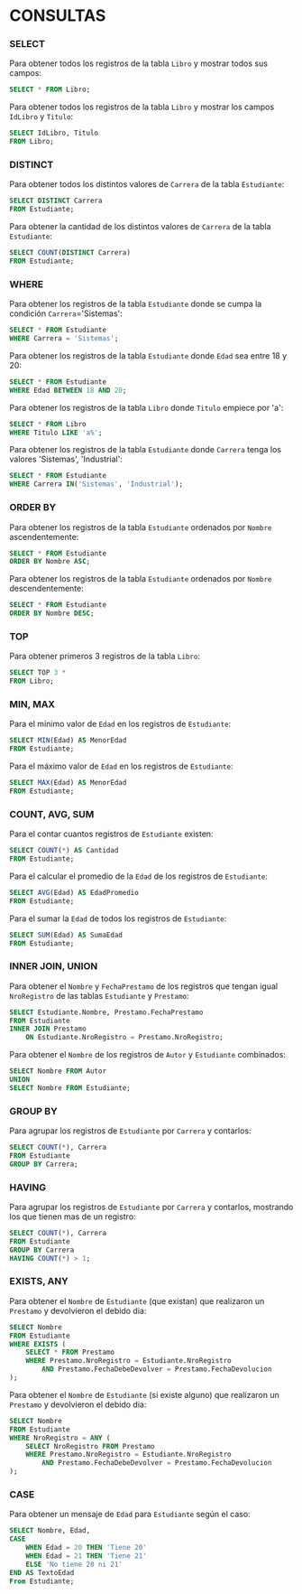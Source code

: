 # CONSULTAS

### SELECT
Para obtener todos los registros de la tabla `Libro` y mostrar todos sus campos:
``` SQL
SELECT * FROM Libro;
```
Para obtener todos los registros de la tabla `Libro` y mostrar los campos `IdLibro` y `Titulo`:
``` SQL
SELECT IdLibro, Titulo
FROM Libro;
```

### DISTINCT
Para obtener todos los distintos valores de `Carrera` de la tabla `Estudiante`:
``` SQL
SELECT DISTINCT Carrera 
FROM Estudiante;
```
Para obtener la cantidad de los distintos valores de `Carrera` de la tabla `Estudiante`:
``` SQL
SELECT COUNT(DISTINCT Carrera) 
FROM Estudiante;
```

### WHERE 
Para obtener los registros de la tabla `Estudiante` donde se cumpa la condición `Carrera`='Sistemas':
``` SQL
SELECT * FROM Estudiante
WHERE Carrera = 'Sistemas';
```
Para obtener los registros de la tabla `Estudiante` donde `Edad` sea entre 18 y 20:
``` SQL
SELECT * FROM Estudiante
WHERE Edad BETWEEN 18 AND 20;
```
Para obtener los registros de la tabla `Libro` donde `Titulo` empiece por 'a':
``` SQL
SELECT * FROM Libro
WHERE Titulo LIKE 'a%';
```
Para obtener los registros de la tabla `Estudiante` donde `Carrera` tenga los valores 'Sistemas', 'Industrial':
``` SQL 
SELECT * FROM Estudiante
WHERE Carrera IN('Sistemas', 'Industrial');
```

### ORDER BY
Para obtener los registros de la tabla `Estudiante` ordenados por `Nombre` ascendentemente:
``` SQL 
SELECT * FROM Estudiante
ORDER BY Nombre ASC;
```
Para obtener los registros de la tabla `Estudiante` ordenados por `Nombre` descendentemente:
``` SQL 
SELECT * FROM Estudiante
ORDER BY Nombre DESC;
```

### TOP
Para obtener primeros 3 registros de la tabla `Libro`:
``` SQL 
SELECT TOP 3 *
FROM Libro;
```

### MIN, MAX
Para el mínimo valor de `Edad` en los registros de `Estudiante`:
``` SQL 
SELECT MIN(Edad) AS MenorEdad
FROM Estudiante;
```
Para el máximo valor de `Edad` en los registros de `Estudiante`:
``` SQL 
SELECT MAX(Edad) AS MenorEdad
FROM Estudiante;
```

### COUNT, AVG, SUM
Para el contar cuantos registros de `Estudiante` existen:
``` SQL 
SELECT COUNT(*) AS Cantidad
FROM Estudiante;
```
Para el calcular el promedio de la `Edad` de los registros de `Estudiante`:
``` SQL 
SELECT AVG(Edad) AS EdadPromedio
FROM Estudiante;
```
Para el sumar la `Edad` de todos los registros de `Estudiante`:
``` SQL 
SELECT SUM(Edad) AS SumaEdad
FROM Estudiante;
```

### INNER JOIN, UNION
Para obtener el `Nombre` y `FechaPrestamo` de los registros que tengan igual `NroRegistro` de las tablas `Estudiante` y `Prestamo`:
``` SQL 
SELECT Estudiante.Nombre, Prestamo.FechaPrestamo
FROM Estudiante
INNER JOIN Prestamo
	ON Estudiante.NroRegistro = Prestamo.NroRegistro;
```
Para obtener el `Nombre` de los registros de `Autor` y `Estudiante` combinados:
``` SQL 
SELECT Nombre FROM Autor
UNION
SELECT Nombre FROM Estudiante;
```

### GROUP BY
Para agrupar los registros de `Estudiante` por `Carrera` y contarlos:
``` SQL
SELECT COUNT(*), Carrera 
FROM Estudiante
GROUP BY Carrera;
```

### HAVING 
Para agrupar los registros de `Estudiante` por `Carrera` y contarlos, mostrando los que tienen mas de un registro:
``` SQL
SELECT COUNT(*), Carrera 
FROM Estudiante
GROUP BY Carrera
HAVING COUNT(*) > 1;
```

### EXISTS, ANY
Para obtener el `Nombre` de `Estudiante` (que existan) que realizaron un `Prestamo` y devolvieron el debido dia:
``` SQL
SELECT Nombre
FROM Estudiante
WHERE EXISTS (
	SELECT * FROM Prestamo
	WHERE Prestamo.NroRegistro = Estudiante.NroRegistro
		AND Prestamo.FechaDebeDevolver = Prestamo.FechaDevolucion
);
```
Para obtener el `Nombre` de `Estudiante` (si existe alguno) que realizaron un `Prestamo` y devolvieron el debido dia:
``` SQL
SELECT Nombre
FROM Estudiante
WHERE NroRegistro = ANY (
	SELECT NroRegistro FROM Prestamo
	WHERE Prestamo.NroRegistro = Estudiante.NroRegistro
		AND Prestamo.FechaDebeDevolver = Prestamo.FechaDevolucion
);
```

### CASE
Para obtener un mensaje de `Edad` para `Estudiante` según el caso:
``` SQL
SELECT Nombre, Edad,
CASE
	WHEN Edad = 20 THEN 'Tiene 20'
	WHEN Edad = 21 THEN 'Tiene 21'
	ELSE 'No tiene 20 ni 21'
END AS TextoEdad
From Estudiante;
```
